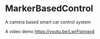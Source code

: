 # MarkerBasedControl
A camera based smart car control system

A video demo https://youtu.be/LwrFipinqo4
